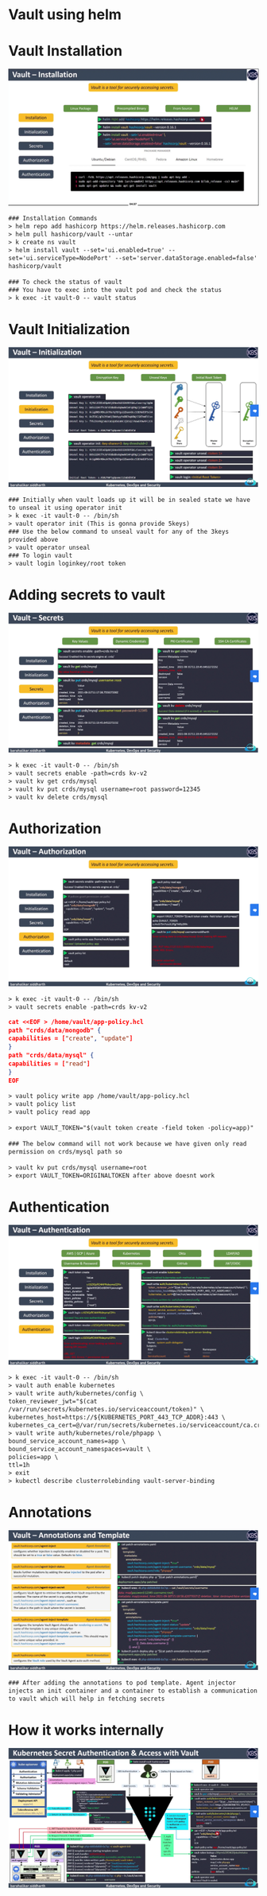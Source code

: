 
# Vault using helm

# Vault Installation
![](../vault/img/Installation.png)

```shell
### Installation Commands
> helm repo add hashicorp https://helm.releases.hashicorp.com
> helm pull hashicorp/vault --untar
> k create ns vault
> helm install vault --set='ui.enabled=true' --set='ui.serviceType=NodePort' --set='server.dataStorage.enabled=false' hashicorp/vault 

### To check the status of vault
### You have to exec into the vault pod and check the status
> k exec -it vault-0 -- vault status

```

# Vault Initialization
![](../vault/img/Initialization.png)
```shell
### Initially when vault loads up it will be in sealed state we have to unseal it using operator init
> k exec -it vault-0 -- /bin/sh
> vault operator init (This is gonna provide 5keys)
### Use the below command to unseal vault for any of the 3keys provided above 
> vault operator unseal 
### To login vault
> vault login loginkey/root token
```

# Adding secrets to vault
![](../vault/img/Secrets.png)

```shell
> k exec -it vault-0 -- /bin/sh
> vault secrets enable -path=crds kv-v2
> vault kv get crds/mysql
> vault kv put crds/mysql username=root password=12345
> vault kv delete crds/mysql 
```

# Authorization
![](../vault/img/Authorization.png)

```shell
> k exec -it vault-0 -- /bin/sh
> vault secrets enable -path=crds kv-v2
```
```json
cat <<EOF > /home/vault/app-policy.hcl
path "crds/data/mongodb" {
capabilities = ["create", "update"]
}
path "crds/data/mysql" {
capabilities = ["read"]
}
EOF
```
```shell
> vault policy write app /home/vault/app-policy.hcl
> vault policy list
> vault policy read app

> export VAULT_TOKEN="$(vault token create -field token -policy=app)"

### The below command will not work because we have given only read permission on crds/mysql path so

> vault kv put crds/mysql username=root
> export VAULT_TOKEN=ORIGINALTOKEN after above doesnt work
```
# Authentication
![](../vault/img/Authentication.png)

```shell
> k exec -it vault-0 -- /bin/sh
> vault auth enable kubernetes
> vault write auth/kubernetes/config \
token_reviewer_jwt="$(cat /var/run/secrets/kubernetes.io/serviceaccount/token)" \
kubernetes_host=https://${KUBERNETES_PORT_443_TCP_ADDR}:443 \
kubernetes_ca_cert=@/var/run/secrets/kubernetes.io/serviceaccount/ca.crt
> vault write auth/kubernetes/role/phpapp \
bound_service_account_names=app \
bound_service_account_namespaces=vault \
policies=app \
ttl=1h
> exit
> kubectl describe clusterrolebinding vault-server-binding
```

# Annotations
![](../vault/img/Annotations.png)

```shell
### After adding the annotations to pod template. Agent injector injects an init container and a container to establish a communication to vault which will help in fetching secrets
```

# How it works internally
![](../vault/img/complete.png)
